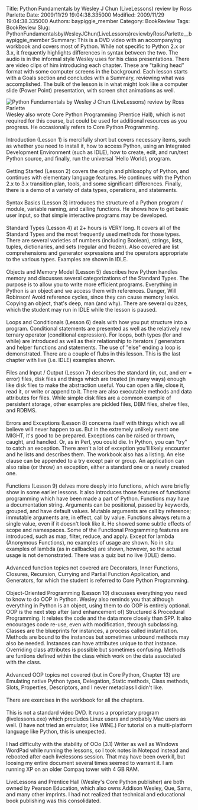 Title: Python Fundamentals by Wesley J Chun (LiveLessons) review by Ross Parlette
Date: 2009/11/29 19:04:38.335000
Modified: 2009/11/29 19:04:38.335000
Authors: baypiggie_member
Category: BookReview
Tags: BookReview
Slug: PythonFundamentalsbyWesleyJChun(LiveLessons)reviewbyRossParlette__baypiggie_member
Summary: This is a DVD video with an accompanying workbook and covers most of Python. While not specific to Python 2.x or 3.x, it frequently highlights differences in syntax between the two. The audio is in the informal style Wesley uses for his class presentations. There are video clips of him introducing each chapter. These are "talking head" format with some computer screens in the background. Each lesson starts with a Goals section and concludes with a Summary, reviewing what was accomplished. The bulk of the lesson is in what might look like a computer slide (Power Point) presentation, with screen shot animations as well.


<p><img class="image-left" src="../images/2009/PythonFundamentals.jpg/image_preview" alt="Python Fundamentals by Wesley J Chun (LiveLessons) review by Ross Parlette" />Wesley also wrote Core Python Programming (Prentice Hall), which is not required for this course, but could be used for additional resources as you progress. He occasionally refers to Core Python Programming. <br /><br />Introduction (Lesson 1) is mercifully short but covers necessary items, such as whether you need to install it, how to access Python, using an Integrated Development Environment (such as IDLE), how to create, edit, and run/test Python source, and finally, run the universal ´Hello World!¡ program. <br /><br />Getting Started (Lesson 2) covers the origin and philosophy of Python, and continues with elementary language features. He continues with the Python 2.x to 3.x transition plan, tools, and some significant differences. Finally, there is a demo of a variety of data types, operations, and statements. <br /><br />Syntax Basics (Lesson 3) introduces the structure of a Python program / module, variable naming, and calling functions. He shows how to get basic user input, so that simple interactive programs may be developed. <br /><br />Standard Types (Lesson 4) at 2+ hours is VERY long. It covers all of the Standard Types and the most frequently used methods for those types. There are several varieties of numbers (including Boolean), strings, lists, tuples, dictionaries, and sets (regular and frozen). Also covered are list comprehensions and generator expressions and the operators appropriate to the various types. Examples are shown in IDLE. <br /><br />Objects and Memory Model (Lesson 5) describes how Python handles memory and discusses several categorizations of the Standard Types. The purpose is to allow you to write more efficient programs. Everything in Python is an object and we access them with references. Danger, Will Robinson! Avoid reference cycles, since they can cause memory leaks. Copying an object, that's deep, man (and why). There are several quizzes, which the student may run in IDLE while the lesson is paused. <br /><br />Loops and Conditionals (Lesson 6) deals with how you put structure into a program. Conditional statements are presented as well as the relatively new ternary operator (conditional expression). For loops, both types (for and while) are introduced as well as their relationship to iterators / generators and helper functions and statements. The use of "else" ending a loop is demonstrated. There are a couple of flubs in this lesson. This is the last chapter with live (i.e. IDLE) examples shown. <br /><br />Files and Input / Output (Lesson 7) describes the standard (in, out, and err = error) files, disk files and things which are treated (in many ways) enough like disk files to make the abstraction useful. You can open a file, close it, read it, or write or append to it. There are also executable methods and data attributes for files. While simple disk files are a common example of persistent storage, other examples are pickled files, DBM files, shelve files, and RDBMS. <br /><br />Errors and Exceptions (Lesson 8) concerns itself with things which we all believe will never happen to us. But in the extremely unlikely event one MIGHT, it's good to be prepared. Exceptions can be raised or thrown, caught, and handled. Or, as in Perl, you could die. In Python, you can "try" to catch an exception. There aren't a lot of exception you'll likely encounter and he lists and describes them. The workbook also has a listing. An else clause can be appended to a try except pair or group. An application can also raise (or throw) an exception, either a standard one or a newly created one. <br /><br />Functions (Lesson 9) delves more deeply into functions, which were briefly show in some earlier lessons. It also introduces those features of functional programming which have been made a part of Python. Functions may have a documentation string. Arguments can be positional, passed by keywords, grouped, and have default values. Mutable arguments are call by reference; immutable arguments are, in effect, call by value. Functions always return a single value, even if it doesn't look like it. He showed some subtle effects of scope and namespaces. Some of the Functional Programming features are introduced, such as map, filter, reduce, and apply. Except for lambda (Anonymous Functions), no examples of usage are shown. No in situ examples of lambda (as in callbacks) are shown, however, so the actual usage is not demonstrated. There was a quiz but no live (IDLE) demo. <br /><br />Advanced function topics not covered are Decorators, Inner Functions, Closures, Recursion, Currying and Partial Function Application, and Generators, for which the student is referred to Core Python Programming. <br /><br />Object-Oriented Programming (Lesson 10) discusses everything you need to know to do OOP in Python. Wesley also reminds you that although everything in Python is an object, using them to do OOP is entirely optional. OOP is the next step after (and enhancement of) Structured &amp; Procedural Programming. It relates the code and the data more closely than SPP. It also encourages code re-use, even with modification, through subclassing. Classes are the blueprints for instances, a process called instantiation. Methods are bound to the instances but sometimes unbound methods may also be needed. Instances can have attributes unique to that instance. Overriding class attributes is possible but sometimes confusing. Methods are funtions defined within the class which work on the data associated with the class. <br /><br />Advanced OOP topics not covered (but in Core Python, Chapter 13) are Emulating native Python types, Delegation, Static methods, Class methods, Slots, Properties, Descriptors, and I never metaclass I didn't like. <br /><br />There are exercises in the workbook for all the chapters. <br /><br />This is not a standard video DVD. It runs a proprietary program (livelessons.exe) which precludes Linux users and probably Mac users as well. (I have not tried an emulator, like WINE.) For tutorial on a multi-platform language like Python, this is unexpected. <br /><br />I had difficulty with the stability of OOo (3.1) Writer as well as Windows WordPad while running the lessons, so I took notes in Notepad instead and rebooted after each livelessons session. That may have been overkill, but loosing my entire document several times seemed to warrant it. I am running XP on an older Compaq tower with 4 GB RAM. <br /><br />LiveLessons and Prentice Hall (Wesley's Core Python publisher) are both owned by Pearson Education, which also owns Addison Wesley, Que, Sams, and many other imprints. I had not realized that technical and educational book publishing was this consolidated.<br /><br /></p>

